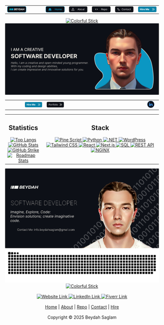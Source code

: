 <div align="center">
    <!-- HEADER -->
    <table><tr>
        <td><a href="https://github.com/beydah">
            <img src="https://raw.githubusercontent.com/beydah/asset/main/logo/beydah_colorful_blue.png" align="left" alt="Logo Button">
        </a></td>
        <td style="width: 10%;"></td>
        <td><a href="https://github.com/beydah">
            <img src="https://raw.githubusercontent.com/beydah/asset/main/button/home_on.png" align="right" alt="Home Button">
        </a></td>
        <td><a href="https://beydahsaglam.com/about">
            <img src="https://raw.githubusercontent.com/beydah/asset/main/button/about_off.png" align="right"  alt="About Button">
        </a></td>
        <td><a href="https://github.com/beydah?tab=repositories">
            <img src="https://raw.githubusercontent.com/beydah/asset/main/button/repo_off.png" align="right"  alt="Repo Button">
        </a></td>
        <td><a href="https://beydahsaglam.com/contact">
            <img src="https://raw.githubusercontent.com/beydah/asset/main/button/contact_off.png" align="right" alt="Contact Button">
        </a></td>
        <td><a href="https://beydahsaglam.com/contact">
            <img src="https://raw.githubusercontent.com/beydah/asset/main/button/hire_focus.png" align="right" alt="Hire Button">
        </a></td>
    </tr></table>
</div>
<div align="center">
    <!-- MAIN -->
    <a href="https://github.com/beydah"><img src="https://i.imgur.com/waxVImv.png" alt="Colorful Stick"></a>
    <br>
    <a href="https://github.com/beydah"><img src="https://raw.githubusercontent.com/beydah/asset/main/image/profile_slide_1.png" alt="Home Section 2"></a>
    <br>
    <table><tr>
        <td><a href="https://beydahsaglam.com/contact/">
            <img src="https://raw.githubusercontent.com/beydah/asset/main/button/hire_focus.png" align="right" style="width: 50%;" alt="Hire Button">
        </a></td>
        <td><a href="https://beydahsaglam.com/project/">
            <img src="https://raw.githubusercontent.com/beydah/asset/main/button/portfolio_off.png" align="left" style="width: 50%;" alt="Portfolio Button">
        </a></td>
        <td style="width: 10%;"></td>
        <td style="width: 10%;"></td>
        <td style="width: 10%;"></td>
        <td style="width: 10%;"></td>
        <td><a href="https://www.linkedin.com/in/beydah/">
            <img src="https://raw.githubusercontent.com/beydah/asset/main/logo/linkedin_circle_colorful.png" style="width: 75%;" alt="LinkedIn Link">
        </a></td>      
    </tr></table>
    <table><tr>
        <td align="center" valign="top">
            <h2>Statistics</h2>
            <a href="https://github.com/beydah">
                <img src="https://github-readme-stats.vercel.app/api/top-langs/?username=beydah&theme=dark&hide_border=false&include_all_commits=true&count_private=true&layout=compact" style="width:500px;" alt="Top Langs">
            </a>
            <br>
            <a href="https://github.com/beydah">
                <img src="https://github-readme-stats.vercel.app/api?username=beydah&theme=dark&hide=contribs,prs" style="width:500px;" alt="GitHub Stats">
            </a>
            <br>
            <a href="https://github.com/beydah">
                <img src="https://github-readme-streak-stats.herokuapp.com/?user=beydah&theme=dark&hide_border=false" style="width:500px;" alt="GitHub Strike">
            </a>
            <br>
            <a href="https://github.com/beydah">
                <img src="https://roadmap.sh/card/wide/65a873aa0c54812283f88bee?variant=dark&roadmaps=68a3e65c5fec7ae671ffb2ff%2Cengineering-manager%2Cfrontend%3Fr%3Dfrontend-beginner%2Cbackend%3Fr%3Dbackend-beginner" style="width:500px;" alt="Roadmap Stats">
            </a>
        </td>
        <td align="center" valign="top">
            <h2>Stack</h2>
            <a href="https://github.com/beydah">
                <img src="https://img.shields.io/badge/PINESCRIPT-FF9900?style=for-the-badge&logo=tradingview&logoColor=white" alt="Pine Script">
            </a>
            <a href="https://github.com/beydah">
                <img src="https://img.shields.io/badge/PYTHON-3670A0?style=for-the-badge&logo=python&logoColor=ffdd54" alt="Python">
            </a>
            <a href="https://github.com/beydah">
                <img src="https://img.shields.io/badge/.NET-512BD4?style=for-the-badge&logo=.net&logoColor=white" alt=".NET">
            </a>
            <a href="https://github.com/beydah">
                <img src="https://img.shields.io/badge/WORDPRESS-21759B?style=for-the-badge&logo=wordpress&logoColor=white" alt="WordPress">
            </a>
            <a href="https://github.com/beydah">
                <img src="https://img.shields.io/badge/TAILWIND%20CSS-06B6D4?style=for-the-badge&logo=tailwind-css&logoColor=white" alt="Tailwind CSS">
            </a>
            <a href="https://github.com/beydah">
                <img src="https://img.shields.io/badge/REACT-21A1F1?style=for-the-badge&logo=react&logoColor=white&textColor=white" alt="React">
            </a>
            <a href="https://github.com/beydah">
                <img src="https://img.shields.io/badge/NEXT.JS-000000?style=for-the-badge&logo=next.js&logoColor=white" alt="Next.js">
            </a>
            <a href="https://github.com/beydah">
                <img src="https://img.shields.io/badge/SQL-4479A1?style=for-the-badge&logo=postgresql&logoColor=white" alt="SQL">
            </a>
            <a href="https://github.com/beydah">
                <img src="https://img.shields.io/badge/REST%20API-FF6C37?style=for-the-badge&logo=postman&logoColor=white" alt="REST API">
            </a>
            <a href="https://github.com/beydah">
                <img src="https://img.shields.io/badge/NGINX-009639?style=for-the-badge&logo=nginx&logoColor=white" alt="NGINX">
            </a>
        </td>
    </tr></table>
    <a href="https://github.com/beydah"><img src="https://raw.githubusercontent.com/beydah/asset/main/image/profile_slide_5.png" alt="Home Secion 3"></a>
    <a href="https://github.com/beydah"><img src="https://raw.githubusercontent.com/beydah/asset/main/banner/github-user-contribution.svg" alt="GitHub Snake"/></a>
    <a href="https://github.com/beydah"><img src="https://i.imgur.com/waxVImv.png" alt="Colorful Stick"></a>
    <br><br>
</div>
<div align="center">
    <!-- FOOTER -->
    <a href="https://beydahsaglam.com">
        <img src="https://img.shields.io/badge/Website-%23000000.svg?style=for-the-badge&logoColor=white" alt="Website Link">
    </a>
    <a href="https://linkedin.com/in/beydah">
        <img src="https://img.shields.io/badge/LinkedIn-%230077B5.svg?style=for-the-badge&logoColor=white" alt="LinkedIn Link">
    </a>
    <a href="https://www.fiverr.com/ilkaysaglam">
        <img src="https://img.shields.io/badge/Fiverr-%1DBF73.svg?style=for-the-badge&logoColor=white" alt="Fiverr Link">
    </a>
    <br><br>
    <a href="https://github.com/beydah">Home</a> |
    <a href="https://beydahsaglam.com/about">About</a> |
    <a href="https://github.com/beydah?tab=repositories">Repo</a> |
    <a href="https://beydahsaglam.com/contact">Contact</a> |
    <a href="https://beydahsaglam.com/contact">Hire</a>
    <br><br>
    Copyright © 2025 Beydah Saglam
</div>
